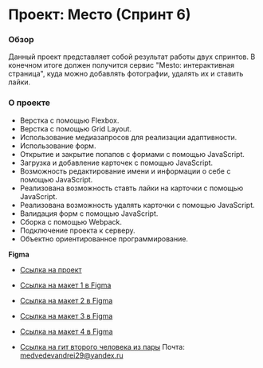 # Проект: Место (Спринт 6)

### Обзор

Данный проект представляет собой результат работы двух спринтов. В конечном итоге должен получится сервис "Mesto: интерактивная страница", куда можно добавлять фотографии, удалять их и ставить лайки.

### О проекте

- Верстка с помощью Flexbox.
- Верстка с помощью Grid Layout.
- Использование медиазапросов для реализации адаптивности.
- Использование форм.
- Открытие и закрытие попапов с формами с помощью JavaScript.
- Загрузка и добавление карточек с помощью JavaScript.
- Возможность редактирование имени и информации о себе с помощью JavaScript.
- Реализована возможность ставть лайки на карточки с помощью JavaScript.
- Реализована возможность удалять карточки с помощью JavaScript.
- Валидация форм с помощью JavaScript.
- Сборка с помощью Webpack.
- Подключение проекта к серверу.
- Объектно ориентированное программирование.

**Figma**

- [Ссылка на проект](https://galdenysh.github.io/mesto-project/)

- [Ссылка на макет 1 в Figma](https://www.figma.com/file/2cn9N9jSkmxD84oJik7xL7/JavaScript.-Sprint-4?node-id=0%3A1)

- [Ссылка на макет 2 в Figma](https://www.figma.com/file/bjyvbKKJN2naO0ucURl2Z0/JavaScript.-Sprint-5?node-id=0%3A1)

- [Ссылка на макет 3 в Figma](https://www.figma.com/file/kRVLKwYG3d1HGLvh7JFWRT/JavaScript.-Sprint-6?node-id=1140%3A291)

- [Ссылка на макет 4 в Figma](https://www.figma.com/file/PSdQFRHoxXJFs2FH8IXViF/JavaScript.-Sprint-9?node-id=109%3A315)

- [Ссылка на гит второго человека из пары](https://github.com/andreymedvedev29) Почта: medvedevandrei29@yandex.ru
